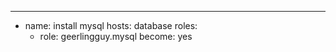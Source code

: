 ---
- name: install mysql
  hosts: database
  roles:
    - role: geerlingguy.mysql
      become: yes 